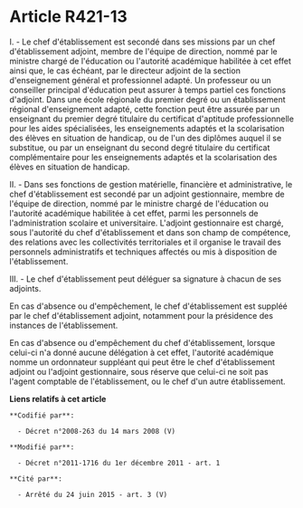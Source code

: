 # Article R421-13

I. - Le chef d'établissement est secondé dans ses missions par un chef d'établissement adjoint, membre de l'équipe de
direction, nommé par le ministre chargé de l'éducation ou l'autorité académique habilitée à cet effet ainsi que, le cas
échéant, par le directeur adjoint de la section d'enseignement général et professionnel adapté. Un professeur ou un
conseiller principal d'éducation peut assurer à temps partiel ces fonctions d'adjoint. Dans une école régionale du premier
degré ou un établissement régional d'enseignement adapté, cette fonction peut être assurée par un enseignant du premier degré
titulaire du certificat d'aptitude professionnelle pour les aides spécialisées, les enseignements adaptés et la scolarisation
des élèves en situation de handicap, ou de l'un des diplômes auquel il se substitue, ou par un enseignant du second degré
titulaire du certificat complémentaire pour les enseignements adaptés et la scolarisation des élèves en situation de
handicap. 

II. - Dans ses fonctions de gestion matérielle, financière et administrative, le chef d'établissement est secondé par un
adjoint gestionnaire, membre de l'équipe de direction, nommé par le ministre chargé de l'éducation ou l'autorité académique
habilitée à cet effet, parmi les personnels de l'administration scolaire et universitaire. L'adjoint gestionnaire est chargé,
sous l'autorité du chef d'établissement et dans son champ de compétence, des relations avec les collectivités territoriales
et il organise le travail des personnels administratifs et techniques affectés ou mis à disposition de l'établissement. 

III. - Le chef d'établissement peut déléguer sa signature à chacun de ses adjoints. 

En cas d'absence ou d'empêchement, le chef d'établissement est suppléé par le chef d'établissement adjoint, notamment pour la
présidence des instances de l'établissement. 

En cas d'absence ou d'empêchement du chef d'établissement, lorsque celui-ci n'a donné aucune délégation à cet effet,
l'autorité académique nomme un ordonnateur suppléant qui peut être le chef d'établissement adjoint ou l'adjoint gestionnaire,
sous réserve que celui-ci ne soit pas l'agent comptable de l'établissement, ou le chef d'un autre établissement.

**Liens relatifs à cet article**

	**Codifié par**:

	  - Décret n°2008-263 du 14 mars 2008 (V)

	**Modifié par**:

	  - Décret n°2011-1716 du 1er décembre 2011 - art. 1

	**Cité par**:

	  - Arrêté du 24 juin 2015 - art. 3 (V)
